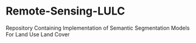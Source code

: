 # Remote-Sensing-LULC
Repository Containing Implementation of Semantic Segmentation Models For Land Use Land Cover
